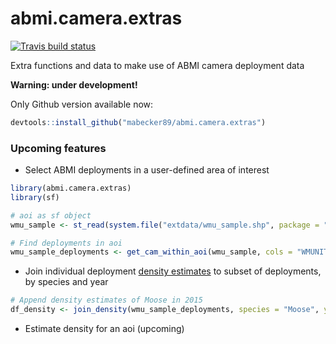 # abmi.camera.extras

<!-- badges: start -->
[![Travis build status](https://travis-ci.org/mabecker89/abmi.camera.extras.svg?branch=master)](https://travis-ci.org/mabecker89/abmi.camera.extras)
<!-- badges: end -->

Extra functions and data to make use of ABMI camera deployment data

**Warning: under development!**

Only Github version available now:

```r
devtools::install_github("mabecker89/abmi.camera.extras")
```

### Upcoming features

- Select ABMI deployments in a user-defined area of interest

```r
library(abmi.camera.extras)
library(sf)

# aoi as sf object
wmu_sample <- st_read(system.file("extdata/wmu_sample.shp", package = "abmi.camera.extras"))

# Find deployments in aoi
wmu_sample_deployments <- get_cam_within_aoi(wmu_sample, cols = "WMUNIT_NAM", keep.all = FALSE)
```

- Join individual deployment [density estimates](https://github.com/ABbiodiversity/mammals-camera) to subset of deployments, by species and year

```r
# Append density estimates of Moose in 2015
df_density <- join_density(wmu_sample_deployments, species = "Moose", year = "2015")
```

- Estimate density for an aoi (upcoming)
